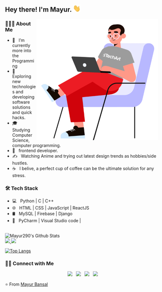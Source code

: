 <h2> Hey there! I'm Mayur. <img src="https://github.com/Mayur290/Mayur290/blob/main/Hi.gif" width="25"></h2>
<img align="right" alt="GIF" src="https://github.com/Mayur290/Mayur290/blob/main/gif3" width="400" height="400"/>

<h3> 👨🏻‍💻 About Me </h3>

- 🔭 &nbsp; I’m currently more into the Programming
- 🤔 &nbsp; Exploring new technologies and developing software solutions and quick hacks.
- 🎓 &nbsp; Studying Computer Science, computer programming.
- 💼 &nbsp; frontend developer.
- ✍️ &nbsp; Watching Anime and trying out latest design trends as hobbies/side hustles.
- ☕ &nbsp; I belive, a perfect cup of coffee can be the ultimate solution for any stress. 

<h3>🛠 Tech Stack</h3>

- 💻 &nbsp; Python | C | C++  
- 🌐 &nbsp; HTML | CSS | JavaScript | ReactJS
- 🛢 &nbsp; MySQL | Firebase | Django
- 🔧 &nbsp; PyCharm | Visual Studio code |


<br>

<img align="center" src="https://github-readme-stats.vercel.app/api?username=Mayur290&include_all_commits=true&count_private=true&show_icons=true&line_height=20&title_color=7A7ADB&icon_color=2234AE&text_color=D3D3D3&bg_color=0,000000,130F40" alt="Mayur290's Github Stats">

</br>
<a href="https://github.com/AVS1508">
  <img height="180em" src="https://github-readme-stats.vercel.app/api?username=Mayur290&theme=buefy&show_icons=true" />
  <img height="180em" src="https://github-readme-stats.vercel.app/api/top-langs/?username=Mayur290&theme=buefy&layout=compact" />
</a>


[![Top Langs](https://github-readme-stats.vercel.app/api/top-langs/?username=Mayur290&layout=compact&text_color=D3D3D3&bg_color=151515)](https://github.com/Mayur290/github-readme-stats)


<h3> 🤝🏻 Connect with Me </h3>

<p align="center">
&nbsp; <a href="https://twitter.com/MayurBa49170945" target="_blank" rel="noopener noreferrer"><img src="https://img.icons8.com/plasticine/100/000000/twitter.png" width="50" /></a>  
&nbsp; <a href="https://www.instagram.com/mayurbnsl98/" target="_blank" rel="noopener noreferrer"><img src="https://img.icons8.com/plasticine/100/000000/instagram-new.png" width="50" /></a>  
&nbsp; <a href="https://www.linkedin.com/in/mayurbansal98/" target="_blank" rel="noopener noreferrer"><img src="https://img.icons8.com/plasticine/100/000000/linkedin.png" width="50" /></a>
&nbsp; <a href="mailto:mayurbansal98@gmail.com" target="_blank" rel="noopener noreferrer"><img src="https://img.icons8.com/plasticine/100/000000/gmail.png"  width="50" /></a>
</p>

⭐️ From [Mayur Bansal](https://github.com/Mayur290)
